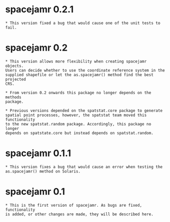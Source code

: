 # spacejamr 0.2.1

    * This version fixed a bug that would cause one of the unit tests to fail.

# spacejamr 0.2
    
    * This version allows more flexibility when creating spacejamr objects. 
    Users can decide whether to use the coordinate reference system in the 
    supplied shapefile or let the as.spacejamr() method find the best projected 
    CRS.
    
    * From version 0.2 onwards this package no longer depends on the methods 
    package.
    
    * Previous versions depended on the spatstat.core package to generate 
    spatial point processes, however, the spatstat team moved this functionality 
    to the new spatstat.random package. Accordingly, this package no longer 
    depends on spatstate.core but instead depends on spatstat.random.

# spacejamr 0.1.1

    * This version fixes a bug that would cause an error when testing the
    as.spacejamr() method on Solaris.

# spacejamr 0.1

    * This is the first version of spacejamr. As bugs are fixed, functionality 
    is added, or other changes are made, they will be described here.

